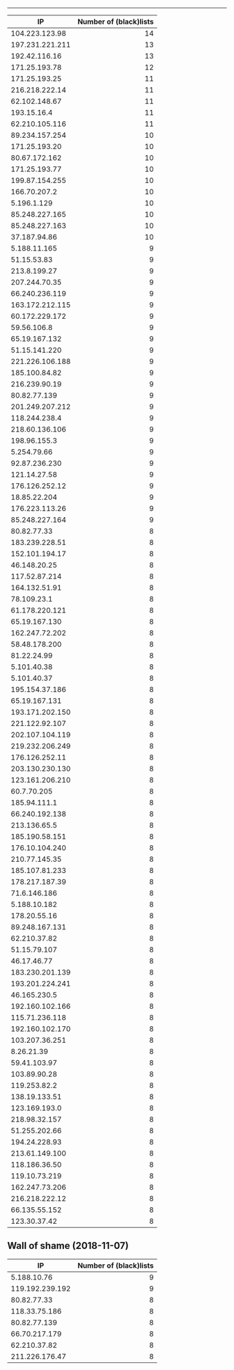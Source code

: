 ----

|IP|Number of (black)lists|
|---|--:|
104.223.123.98|14
197.231.221.211|13
192.42.116.16|13
171.25.193.78|12
171.25.193.25|11
216.218.222.14|11
62.102.148.67|11
193.15.16.4|11
62.210.105.116|11
89.234.157.254|10
171.25.193.20|10
80.67.172.162|10
171.25.193.77|10
199.87.154.255|10
166.70.207.2|10
5.196.1.129|10
85.248.227.165|10
85.248.227.163|10
37.187.94.86|10
5.188.11.165|9
51.15.53.83|9
213.8.199.27|9
207.244.70.35|9
66.240.236.119|9
163.172.212.115|9
60.172.229.172|9
59.56.106.8|9
65.19.167.132|9
51.15.141.220|9
221.226.106.188|9
185.100.84.82|9
216.239.90.19|9
80.82.77.139|9
201.249.207.212|9
118.244.238.4|9
218.60.136.106|9
198.96.155.3|9
5.254.79.66|9
92.87.236.230|9
121.14.27.58|9
176.126.252.12|9
18.85.22.204|9
176.223.113.26|9
85.248.227.164|9
80.82.77.33|8
183.239.228.51|8
152.101.194.17|8
46.148.20.25|8
117.52.87.214|8
164.132.51.91|8
78.109.23.1|8
61.178.220.121|8
65.19.167.130|8
162.247.72.202|8
58.48.178.200|8
81.22.24.99|8
5.101.40.38|8
5.101.40.37|8
195.154.37.186|8
65.19.167.131|8
193.171.202.150|8
221.122.92.107|8
202.107.104.119|8
219.232.206.249|8
176.126.252.11|8
203.130.230.130|8
123.161.206.210|8
60.7.70.205|8
185.94.111.1|8
66.240.192.138|8
213.136.65.5|8
185.190.58.151|8
176.10.104.240|8
210.77.145.35|8
185.107.81.233|8
178.217.187.39|8
71.6.146.186|8
5.188.10.182|8
178.20.55.16|8
89.248.167.131|8
62.210.37.82|8
51.15.79.107|8
46.17.46.77|8
183.230.201.139|8
193.201.224.241|8
46.165.230.5|8
192.160.102.166|8
115.71.236.118|8
192.160.102.170|8
103.207.36.251|8
8.26.21.39|8
59.41.103.97|8
103.89.90.28|8
119.253.82.2|8
138.19.133.51|8
123.169.193.0|8
218.98.32.157|8
51.255.202.66|8
194.24.228.93|8
213.61.149.100|8
118.186.36.50|8
119.10.73.219|8
162.247.73.206|8
216.218.222.12|8
66.135.55.152|8
123.30.37.42|8
Wall of shame (2018-11-07)
----

|IP|Number of (black)lists|
|---|--:|
5.188.10.76|9
119.192.239.192|9
80.82.77.33|8
118.33.75.186|8
80.82.77.139|8
66.70.217.179|8
62.210.37.82|8
211.226.176.47|8
